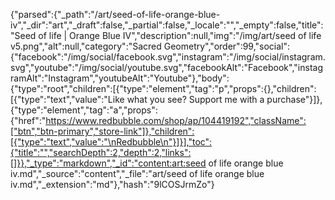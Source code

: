 {"parsed":{"_path":"/art/seed-of-life-orange-blue-iv","_dir":"art","_draft":false,"_partial":false,"_locale":"","_empty":false,"title":"Seed of life | Orange Blue IV","description":null,"img":"/img/art/seed of life v5.png","alt":null,"category":"Sacred Geometry","order":99,"social":{"facebook":"/img/social/facebook.svg","instagram":"/img/social/instagram.svg","youtube":"/img/social/youtube.svg","facebookAlt":"Facebook","instagramAlt":"Instagram","youtubeAlt":"Youtube"},"body":{"type":"root","children":[{"type":"element","tag":"p","props":{},"children":[{"type":"text","value":"Like what you see? Support me with a purchase"}]},{"type":"element","tag":"a","props":{"href":"https://www.redbubble.com/shop/ap/104419192","className":["btn","btn-primary","store-link"]},"children":[{"type":"text","value":"\nRedbubble\n"}]}],"toc":{"title":"","searchDepth":2,"depth":2,"links":[]}},"_type":"markdown","_id":"content:art:seed of life orange blue iv.md","_source":"content","_file":"art/seed of life orange blue iv.md","_extension":"md"},"hash":"9lCOSJrmZo"}